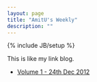 ```yaml
---
layout: page
title: "AmitU's Weekly"
description: ""
---
```

{% include JB/setup %}

This is like my link blog.

 * [Volume 1 - 24th Dec 2012](/weekly/1.html)
